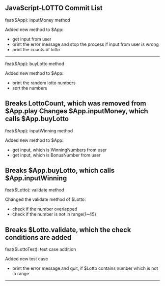 ## JavaScript-LOTTO Commit List

feat($App): inputMoney method

Added new method to $App:
- get input from user
- print the error message and stop the process if input from user is wrong
- print the counts of lotto

---
feat($App): buyLotto method

Added new method to $App:
- print the random lotto numbers
- sort the numbers

Breaks LottoCount, which was removed from $App.play
Changes $App.inputMoney, which calls $App.buyLotto
---
feat($App): inputWinning method

Added new method to $App:
- get input, which is WinningNumbers from user
- get input, which is BonusNumber from user

Breaks $App.buyLotto, which calls $App.inputWinning
---
feat($Lotto): validate method

Changed the validate method of $Lotto:
- check if the number overlapped
- check if the number is not in range(1~45)

Breaks $Lotto.validate, which the check conditions are added
---
feat($LottoTest): test case addition

Added new test case
- print the error message and quit, if $Lotto contains number which is not in range
---
